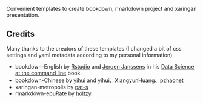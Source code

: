 Convenient templates to create bookdown, rmarkdown project and xaringan presentation.  

## Credits 
Many thanks to the creators of these templates (I changed a bit of css settings and yaml metadata according to my personal information)
- bookdown-English by [Rstudio](https://github.com/rstudio/bookdown) and [Jeroen Janssens](https://github.com/jeroenjanssens) in his [Data Science at the command line](https://github.com/jeroenjanssens/data-science-at-the-command-line) book.  
- bookdown-Chinese by [yihui](https://github.com/yihui/bookdown-chinese) and [yihui、XiangyunHuang、pzhaonet](https://github.com/XiangyunHuang/MSG-Book)  
- xaringan-metropolis by [pat-s](https://github.com/pat-s/xaringan-metropolis)  
- rmarkdown-epuRate by [holtzy](https://github.com/holtzy/epuRate)
